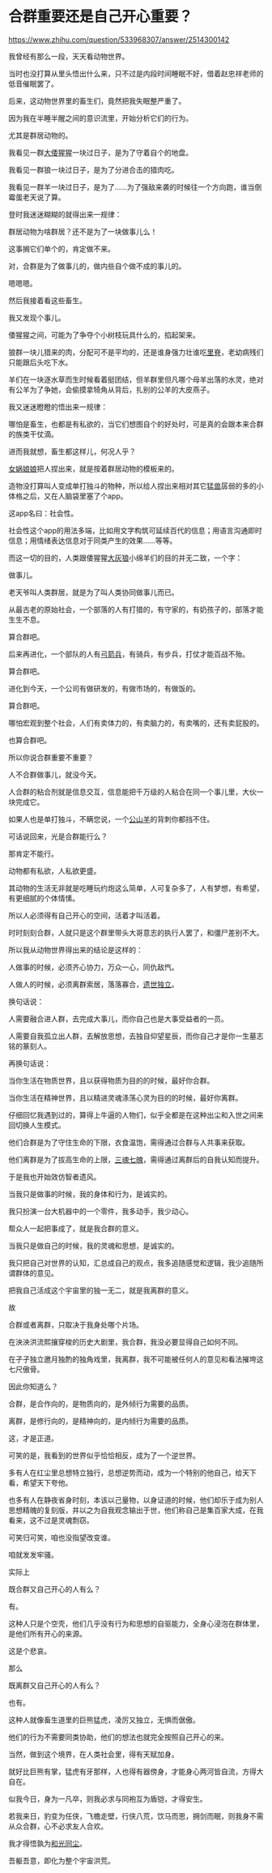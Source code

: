 # 合群重要还是自己开心重要？

https://www.zhihu.com/question/533968307/answer/2514300142

我曾经有那么一段，天天看动物世界。

当时也没打算从里头悟出什么来，只不过是内段时间睡眠不好，借着赵忠祥老师的低音催眠罢了。

后来，这动物世界里的畜生们，竟然把我失眠整严重了。

因为我在半睡半醒之间的意识流里，开始分析它们的行为。

尤其是群居动物的。

我看见一群[大倭猩猩](https://www.zhihu.com/search?q=%E5%A4%A7%E5%80%AD%E7%8C%A9%E7%8C%A9&search_source=Entity&hybrid_search_source=Entity&hybrid_search_extra=%7B%22sourceType%22%3A%22answer%22%2C%22sourceId%22%3A2514300142%7D)一块过日子，是为了守着自个的地盘。

我看见一群狼一块过日子，是为了分进合击的猎肉吃。

我看见一群羊一块过日子，是为了……为了强敌来袭的时候往一个方向跑，谁当倒霉蛋老天说了算。

登时我迷迷糊糊的就得出来一规律：

群居动物为啥群居？还不是为了一块做事儿么！

这事搁它们单个的，肯定做不来。

对，合群是为了做事儿的，做内些自个做不成的事儿的。

嗯嗯嗯。

然后我接着看这些畜生。

我又发现个事儿。

倭猩猩之间，可能为了争夺个小树枝玩具什么的，掐起架来。

狼群一块儿猎来的肉，分配可不是平均的，还是谁身强力壮谁吃[里脊](https://www.zhihu.com/search?q=%E9%87%8C%E8%84%8A&search_source=Entity&hybrid_search_source=Entity&hybrid_search_extra=%7B%22sourceType%22%3A%22answer%22%2C%22sourceId%22%3A2514300142%7D)，老幼病残们只能跟后头吃下水。

羊们在一块逐水草而生时候看着挺团结，但羊群里但凡哪个母羊出落的水灵，绝对有公羊为了争她，会偷摸拿犄角从背后，扎别的公羊的大皮燕子。

我又迷迷瞪瞪的悟出来一规律：

哪怕是畜生，也都是有私欲的，当它们想图自个的好处时，可是真的会跟本来合群的族类干仗滴。

进而我就想，畜生都这样儿，何况人乎？

[女娲娘娘](https://www.zhihu.com/search?q=%E5%A5%B3%E5%A8%B2%E5%A8%98%E5%A8%98&search_source=Entity&hybrid_search_source=Entity&hybrid_search_extra=%7B%22sourceType%22%3A%22answer%22%2C%22sourceId%22%3A2514300142%7D)把人捏出来，就是按着群居动物的模板来的。

造物没打算叫人变成单打独斗的物种，所以给人捏出来相对其它[猛兽](https://www.zhihu.com/search?q=%E7%8C%9B%E5%85%BD&search_source=Entity&hybrid_search_source=Entity&hybrid_search_extra=%7B%22sourceType%22%3A%22answer%22%2C%22sourceId%22%3A2514300142%7D)孱弱的多的小体格之后，又在人脑袋里塞了个app。

这app名曰：社会性。

社会性这个app的用法多端，比如用文字构筑可延续百代的信息；用语言沟通即时信息；用情绪表达信息对于同类产生的效果……等等。

而这一切的目的，人类跟倭猩猩[大灰狼](https://www.zhihu.com/search?q=%E5%A4%A7%E7%81%B0%E7%8B%BC&search_source=Entity&hybrid_search_source=Entity&hybrid_search_extra=%7B%22sourceType%22%3A%22answer%22%2C%22sourceId%22%3A2514300142%7D)小绵羊们的目的并无二致，一个字：

做事儿。

老天爷叫人类群居，就是为了叫人类协同做事儿而已。

从最古老的原始社会，一个部落的人有打猎的，有守家的，有奶孩子的，部落才能生生不息。

算合群吧。

后来再进化，一个部队的人有[弓箭兵](https://www.zhihu.com/search?q=%E5%BC%93%E7%AE%AD%E5%85%B5&search_source=Entity&hybrid_search_source=Entity&hybrid_search_extra=%7B%22sourceType%22%3A%22answer%22%2C%22sourceId%22%3A2514300142%7D)，有骑兵，有步兵，打仗才能百战不殆。

算合群吧。

进化到今天，一个公司有做研发的，有做市场的，有做饭的。

算合群吧。

哪怕宏观到整个社会，人们有卖体力的，有卖脑力的，有卖嘴的，还有卖屁股的。

也算合群吧。

所以你说合群重要不重要？

人不合群做事儿，就没今天。

人合群的粘合剂就是信息交互，信息能把千万级的人粘合在同一个事儿里，大伙一块完成它。

如果人也是单打独斗，不瞒您说，一个[公山羊](https://www.zhihu.com/search?q=%E5%85%AC%E5%B1%B1%E7%BE%8A&search_source=Entity&hybrid_search_source=Entity&hybrid_search_extra=%7B%22sourceType%22%3A%22answer%22%2C%22sourceId%22%3A2514300142%7D)的背刺你都挡不住。

可话说回来，光是合群能行么？

那肯定不能行。

动物都有私欲，人私欲更盛。

其动物的生活无非就是吃睡玩约炮这么简单，人可复杂多了，人有梦想，有希望，有更细腻的个体情愫。

所以人必须得有自己开心的空间，活着才叫活着。

时时刻刻合群，人就只是这个群里带头大哥意志的执行人罢了，和僵尸差别不大。

所以我从动物世界得出来的结论是这样的：

人做事的时候，必须齐心协力，万众一心，同仇敌忾。

人做人的时候，必须离群索居，落落寡合，[遗世独立](https://www.zhihu.com/search?q=%E9%81%97%E4%B8%96%E7%8B%AC%E7%AB%8B&search_source=Entity&hybrid_search_source=Entity&hybrid_search_extra=%7B%22sourceType%22%3A%22answer%22%2C%22sourceId%22%3A2514300142%7D)。

换句话说：

人需要融合进人群，去完成大事儿，而你自己也是大事受益者的一员。

人需要自我孤立出人群，去解放思想，去独自仰望星辰，而你自己才是你一生墓志铭的篆刻人。

再换句话说：

当你生活在物质世界，且以获得物质为目的的时候，最好你合群。

当你生活在精神世界，且以精进灵魂涤荡心灵为目的的时候，最好你离群。

仔细回忆我遇到过的，算得上牛逼的人物们，似乎全都是在这种出尘和入世之间来回切换人生模式。

他们合群是为了守住生命的下限，衣食温饱，需得通过合群与人共事来获取。

他们离群是为了拔高生命的上限，[三魂七魄](https://www.zhihu.com/search?q=%E4%B8%89%E9%AD%82%E4%B8%83%E9%AD%84&search_source=Entity&hybrid_search_source=Entity&hybrid_search_extra=%7B%22sourceType%22%3A%22answer%22%2C%22sourceId%22%3A2514300142%7D)，需得通过离群后的自我认知而提升。

于是我也开始效仿智者遗风。

当我只是做事的时候，我的身体和行为，是诚实的。

我只扮演一台大机器中的一个零件，我多动手，我少动心。

帮众人一起把事成了，就是我合群的意义。

当我只是做自己的时候，我的灵魂和思想，是诚实的。

我只把自己对世界的认知，汇总成自己的观点，我多追随感觉和逻辑，我少追随所谓群体的意见。

把我自己活成这个宇宙里的独一无二，就是我离群的意义。

故

合群或者离群，只取决于我身处哪个片场。

在泱泱洪流熙攘穿梭的历史大剧里，我合群，我没必要显得自己如何不同。

在孑孑独立邀月独酌的独角戏里，我离群，我不可能被任何人的意见和看法摧垮这七尺傲骨。

因此你知道么？

合群，是合作向的，是物质向的，是外倾行为需要的品质。

离群，是修行向的，是精神向的，是内倾行为需要的品质。

这，才是正道。

可笑的是，我看到的世界似乎恰恰相反，成为了一个逆世界。

多有人在红尘里总想特立独行，总想逆势而动，成为一个特别的他自己，给天下看，希望天下夸他。

也多有人在静夜省身时刻，本该以己量物，以身证道的时候，他们却乐于成为别人思想精魄的复刻版，并以之为自我观念输出于世，他们称自己是集百家大成，在我看来，这不过是灵魂剽窃。

可笑归可笑，咱也没指望改变谁。

咱就发发牢骚。

实际上

既合群又自己开心的人有么？

有。

这种人只是个空壳，他们几乎没有行为和思想的自驱能力，全身心浸泡在群体里，是他们所有开心的来源。

这是个悲哀。

那么

既离群又自己开心的人有么？

也有。

这种人就像畜生道里的巨熊猛虎，凌厉又独立，无惧而倨傲。

他们的行为不需要同类协助，他们的想法也就完全按照自己开心的来。

当然，做到这个境界，在人类社会里，得有天赋加身。

就好比巨熊有掌，猛虎有牙那样，人也得有器傍身，才能身心两河皆自流，方得大自在。

似我今日，身为一凡卒，则我必求与同袍互为盾铠，才得安生。

若我来日，豹变为任侠，飞檐走壁，行侠八荒，饮马而思，拥剑而眠，则我身不需从众合群，心不必求友人合欢。

我才得悟孰为[和光同尘](https://www.zhihu.com/search?q=%E5%92%8C%E5%85%89%E5%90%8C%E5%B0%98&search_source=Entity&hybrid_search_source=Entity&hybrid_search_extra=%7B%22sourceType%22%3A%22answer%22%2C%22sourceId%22%3A2514300142%7D)。

吾躯吾意，即化为整个宇宙洪荒。